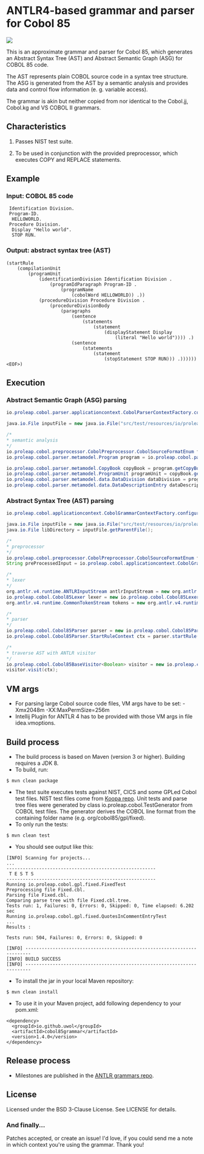 ANTLR4-based grammar and parser for Cobol 85
============================================

<a href="https://travis-ci.org/uwol/cobol85grammar"><img src="https://api.travis-ci.org/uwol/cobol85grammar.png"></a>

This is an approximate grammar and parser for Cobol 85, which generates an 
Abstract Syntax Tree (AST) and Abstract Semantic Graph (ASG) for COBOL 85 code.

The AST represents plain COBOL source code in a syntax tree structure. 
The ASG is generated from the AST by a semantic analysis and provides data and control 
flow information (e. g. variable access).

The grammar is akin but neither copied from nor identical to the Cobol.jj, 
Cobol.kg and VS COBOL II grammars.


Characteristics
---------------

1. Passes NIST test suite.

2. To be used in conjunction with the provided preprocessor, which executes
   COPY and REPLACE statements.


Example
-------

### Input: COBOL 85 code

```
 Identification Division.
 Program-ID.
  HELLOWORLD.
 Procedure Division.
  Display "Hello world".
  STOP RUN.
```

### Output: abstract syntax tree (AST)

```
(startRule
	(compilationUnit
		(programUnit
			(identificationDivision Identification Division .
				(programIdParagraph Program-ID .
					(programName
						(cobolWord HELLOWORLD)) .))
			(procedureDivision Procedure Division .
				(procedureDivisionBody
					(paragraphs
						(sentence
							(statements
								(statement
									(displayStatement Display
										(literal "Hello world")))) .)
						(sentence
							(statements
								(statement
									(stopStatement STOP RUN))) .)))))) <EOF>)
```


Execution
---------

### Abstract Semantic Graph (ASG) parsing

```java
io.proleap.cobol.parser.applicationcontext.CobolParserContextFactory.configureDefaultApplicationContext();

java.io.File inputFile = new java.io.File("src/test/resources/io/proleap/cobol/gpl/parser/HelloWorld.cbl");

/*
* semantic analysis
*/
io.proleap.cobol.preprocessor.CobolPreprocessor.CobolSourceFormatEnum format = io.proleap.cobol.preprocessor.CobolPreprocessor.CobolSourceFormatEnum.TANDEM;
io.proleap.cobol.parser.metamodel.Program program = io.proleap.cobol.parser.applicationcontext.CobolParserContext.getInstance().getParserRunner().analyzeFile(inputFile, null, format);

io.proleap.cobol.parser.metamodel.CopyBook copyBook = program.getCopyBook("HelloWorld");
io.proleap.cobol.parser.metamodel.ProgramUnit programUnit = copyBook.getProgramUnit();
io.proleap.cobol.parser.metamodel.data.DataDivision dataDivision = programUnit.getDataDivision();
io.proleap.cobol.parser.metamodel.data.DataDescriptionEntry dataDescriptionEntry = dataDivision.getDataDescriptionEntry("ITEMS");
```

### Abstract Syntax Tree (AST) parsing

```java
io.proleap.cobol.applicationcontext.CobolGrammarContextFactory.configureDefaultApplicationContext();

java.io.File inputFile = new java.io.File("src/test/resources/io/proleap/cobol/gpl/HelloWorld.cbl");
java.io.File libDirectory = inputFile.getParentFile();

/*
* preprocessor
*/
io.proleap.cobol.preprocessor.CobolPreprocessor.CobolSourceFormatEnum format = io.proleap.cobol.preprocessor.CobolPreprocessor.CobolSourceFormatEnum.TANDEM;
String preProcessedInput = io.proleap.cobol.applicationcontext.CobolGrammarContext.getInstance().getCobolPreprocessor().process(inputFile, libDirectory, null, format);

/*
* lexer
*/
org.antlr.v4.runtime.ANTLRInputStream antlrInputStream = new org.antlr.v4.runtime.ANTLRInputStream(preProcessedInput);
io.proleap.cobol.Cobol85Lexer lexer = new io.proleap.cobol.Cobol85Lexer(antlrInputStream);
org.antlr.v4.runtime.CommonTokenStream tokens = new org.antlr.v4.runtime.CommonTokenStream(lexer);

/*
* parser
*/
io.proleap.cobol.Cobol85Parser parser = new io.proleap.cobol.Cobol85Parser(tokens);
io.proleap.cobol.Cobol85Parser.StartRuleContext ctx = parser.startRule();

/*
* traverse AST with ANTLR visitor
*/
io.proleap.cobol.Cobol85BaseVisitor<Boolean> visitor = new io.proleap.cobol.Cobol85BaseVisitor<Boolean>();
visitor.visit(ctx);
```


VM args
-------

* For parsing large Cobol source code files,  VM args have to be set: -Xmx2048m -XX:MaxPermSize=256m
* Intellij Plugin for ANTLR 4 has to be provided with those VM args in file idea.vmoptions.


Build process
-------------

* The build process is based on Maven (version 3 or higher). Building requires a JDK 8.
* To build, run:

```
$ mvn clean package
```

* The test suite executes tests against NIST, CICS and some GPLed Cobol test files. NIST test files come from [Koopa repo](https://github.com/goblindegook/Koopa/tree/master/testsuite/cobol85). Unit tests and parse tree files were generated by class io.proleap.cobol.TestGenerator from COBOL test files. The generator derives the COBOL line format from the containing folder name (e.g. org/cobol85/gpl/fixed).
* To only run the tests:

```
$ mvn clean test
```

* You should see output like this:

```
[INFO] Scanning for projects...
...
-------------------------------------------------------
 T E S T S
-------------------------------------------------------
Running io.proleap.cobol.gpl.fixed.FixedTest
Preprocessing file Fixed.cbl.
Parsing file Fixed.cbl.
Comparing parse tree with file Fixed.cbl.tree.
Tests run: 1, Failures: 0, Errors: 0, Skipped: 0, Time elapsed: 6.202 sec
Running io.proleap.cobol.gpl.fixed.QuotesInCommentEntryTest
...
Results :

Tests run: 504, Failures: 0, Errors: 0, Skipped: 0

[INFO] ------------------------------------------------------------------------
[INFO] BUILD SUCCESS
[INFO] ------------------------------------------------------------------------
```

* To install the jar in your local Maven repository:

```
$ mvn clean install
```

* To use it in your Maven project, add following dependency to your pom.xml:

```
<dependency>
  <groupId>io.github.uwol</groupId>
  <artifactId>cobol85grammar</artifactId>
  <version>1.4.0</version>
</dependency>
```


Release process
---------------

* Milestones are published in the [ANTLR grammars repo](https://github.com/antlr/grammars-v4).


License
-------

Licensed under the BSD 3-Clause License. See LICENSE for details.

### And finally...

Patches accepted, or create an issue!
I'd love, if you could send me a note in which context you're using the grammar. Thank you!
